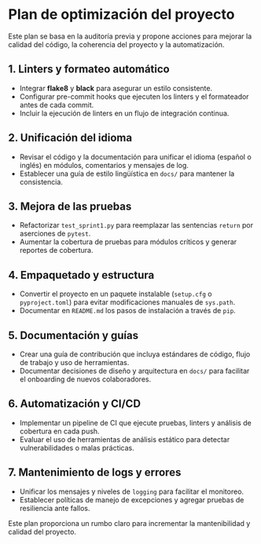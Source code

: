 # Plan de optimización del proyecto

Este plan se basa en la auditoría previa y propone acciones para mejorar la calidad del código, la coherencia del proyecto y la automatización.

## 1. Linters y formateo automático
- Integrar **flake8** y **black** para asegurar un estilo consistente.
- Configurar pre-commit hooks que ejecuten los linters y el formateador antes de cada commit.
- Incluir la ejecución de linters en un flujo de integración continua.

## 2. Unificación del idioma
- Revisar el código y la documentación para unificar el idioma (español o inglés) en módulos, comentarios y mensajes de log.
- Establecer una guía de estilo lingüística en `docs/` para mantener la consistencia.

## 3. Mejora de las pruebas
- Refactorizar `test_sprint1.py` para reemplazar las sentencias `return` por aserciones de `pytest`.
- Aumentar la cobertura de pruebas para módulos críticos y generar reportes de cobertura.

## 4. Empaquetado y estructura
- Convertir el proyecto en un paquete instalable (`setup.cfg` o `pyproject.toml`) para evitar modificaciones manuales de `sys.path`.
- Documentar en `README.md` los pasos de instalación a través de `pip`.

## 5. Documentación y guías
- Crear una guía de contribución que incluya estándares de código, flujo de trabajo y uso de herramientas.
- Documentar decisiones de diseño y arquitectura en `docs/` para facilitar el onboarding de nuevos colaboradores.

## 6. Automatización y CI/CD
- Implementar un pipeline de CI que ejecute pruebas, linters y análisis de cobertura en cada push.
- Evaluar el uso de herramientas de análisis estático para detectar vulnerabilidades o malas prácticas.

## 7. Mantenimiento de logs y errores
- Unificar los mensajes y niveles de `logging` para facilitar el monitoreo.
- Establecer políticas de manejo de excepciones y agregar pruebas de resiliencia ante fallos.

Este plan proporciona un rumbo claro para incrementar la mantenibilidad y calidad del proyecto.
